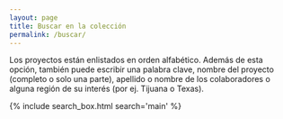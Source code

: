 ```yaml
---
layout: page
title: Buscar en la colección
permalink: /buscar/
---
```


Los proyectos están enlistados en orden alfabético. Además de esta opción, también puede escribir una palabra clave, nombre del proyecto (completo o solo una parte), apellido o nombre de los colaboradores o alguna región de su interés (por ej. Tijuana o Texas).

{% include search_box.html search='main' %}
